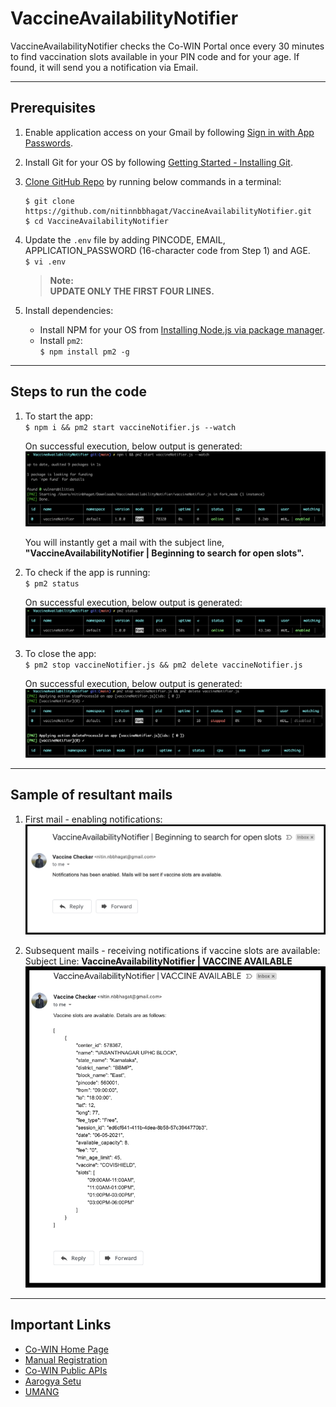 # VaccineAvailabilityNotifier
VaccineAvailabilityNotifier checks the Co-WIN Portal once every 30 minutes to find vaccination slots available in your PIN code and for your age. If found, it will send you a notification via Email.

---

## Prerequisites

1. Enable application access on your Gmail by following [Sign in with App Passwords](https://support.google.com/accounts/answer/185833?p=InvalidSecondFactor&visit_id=637554658548216477-2576856839&rd=1).

2. Install Git for your OS by following [Getting Started - Installing Git](https://git-scm.com/book/en/v2/Getting-Started-Installing-Git).

3. [Clone GitHub Repo](https://docs.github.com/en/github/creating-cloning-and-archiving-repositories/cloning-a-repository) by running below commands in a terminal:
    ```
    $ git clone https://github.com/nitinnbbhagat/VaccineAvailabilityNotifier.git
    $ cd VaccineAvailabilityNotifier
    ```

4. Update the `.env` file by adding PINCODE, EMAIL, APPLICATION_PASSWORD (16-character code from Step 1) and AGE. <br>
    `$ vi .env`

    > **Note:**<br>
    **UPDATE ONLY THE FIRST FOUR LINES.**

5. Install dependencies:
    * Install NPM for your OS from [Installing Node.js via package manager](https://nodejs.org/en/download/package-manager).
    * Install `pm2`: <br>
        `$ npm install pm2 -g`

---

## Steps to run the code
1. To start the app: <br>
    `$ npm i && pm2 start vaccineNotifier.js --watch`

    On successful execution, below output is generated: <br>
    ![](images/start-app.png) <br>

    You will instantly get a mail with the subject line, **"VaccineAvailabilityNotifier | Beginning to search for open slots".**

2. To check if the app is running: <br>
    `$ pm2 status`

    On successful execution, below output is generated: <br>
    ![](images/app-status.png)

2. To close the app: <br>
    `$ pm2 stop vaccineNotifier.js && pm2 delete vaccineNotifier.js`

    On successful execution, below output is generated: <br>
    ![](images/close-app.png)

---

## Sample of resultant mails

1. First mail - enabling notifications: <br>
![](images/sample-email-1.png)

2. Subsequent mails - receiving notifications if vaccine slots are available: <br>
    Subject Line: **VaccineAvailabilityNotifier | VACCINE AVAILABLE**
    ![](images/sample-email-2.png)

---

## Important Links

* [Co-WIN Home Page](https://www.cowin.gov.in/home)
* [Manual Registration](https://selfregistration.cowin.gov.in/)
* [Co-WIN Public APIs](https://apisetu.gov.in/public/api/cowin)
* [Aarogya Setu](https://www.aarogyasetu.gov.in/)
* [UMANG](https://web.umang.gov.in/web_new/login?redirect_to=)
